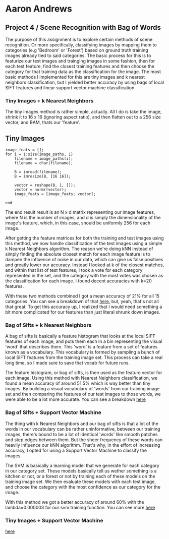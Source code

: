 Aaron Andrews
=============

Project 4 / Scene Recognition with Bag of Words
-----------------------------------------------

The purpose of this assignment is to explore certain methods of scene
recognition. Or more specifically, classifying images by mapping them to
categories (e.g 'Bedroom' or 'Forest') based on ground truth training
images already tied to said categories. The basic process for this is to
featurize our test images and trainging images in some fashion, then for
each test feature, find the closest training features and then choose
the category for that training data as the classification for the image.
The most basic methods I implemented for this are tiny images and k
nearest neighbors classification, but I yielded better accuracy by using
bags of local SIFT features and linear support vector machine
classification.

### Tiny Images + k Nearest Neighbors

The tiny images method is rather simple, actually. All I do is take the
image, shrink it to 16 x 16 (ignoring aspect ratio), and then flatten
out to a 256 size vector, and BAM, thats our 'feature'.

Tiny Images
-----------

    image_feats = [];
    for i = 1:size(image_paths, 1)
        filename = image_paths(i);
        filename = char(filename);
        
        B = imread(filename);
        B = imresize(B, [16 16]);
        
        vector = reshape(B, 1, []);
        vector = normr(vector);
        image_feats = [image_feats; vector];
        
    end

The end result result is an N x d matrix representing our image
features, where N is the number of images, and d is simply the
dimensionality of the image's feature, which, in this case, should be
uniformly 256 for each image.

After getting the feature matrices for both the training and test images
using this method, we now handle classification of the test images using
a simple k Nearest Neighbors algorithm. The reason we're doing kNN
instead of simply finding the absolute closest match for each image
feature is to dampen the influence of noise in our data, which can give
us false positives and greatly lower our accuracy. Instead I looked at k
of the closest matches, and within that list of test features, I took a
vote for each category represented in the set, and the category with the
most votes was chosen as the classification for each image. I found
decent accuracies with k=20 features.

With these two methods combined I got a mean accuracy of 21% for all 15
categories. You can see a breakdown of that [here](tiny_kNN.html), but,
yeah, that's not all that great. To get this accuracy up, I realized
that I would need something a bit more complicated for our features than
just literal shrunk down images.

### Bag of Sifts + k Nearest Neighbors

A bag of sifts is basically a feature histogram that looks at the local
SIFT features of each image, and puts them each in a bin representing
the visual 'word' that describes them. This 'word' is a feature from a
set of features known as a vocabulary. This vocabulary is formed by
sampling a bunch of local SIFT features from the training image set.
This process can take a real long time, so I made sure to save that
vocab for future runs.

The feature histogram, or bag of sifts, is then used as the feature
vector for each image. Using this method with Nearest Neighbors
classification, we found a mean accuracy of around 51.5% which is way
better than tiny images. By building a visual vocabulary of 'words' from
our training image set and then comparing the features of our test
images to those words, we were able to be a lot more accurate. You can
see a breakdown [here](http://htmlpreview.github.io/?https://github.com/brohand/SIFT-and-SVM-Image-Classifier/blob/master/html/BagOfSifts_kNN.html)

### Bag of Sifts + Support Vector Machine

The thing with k Nearest Neighbors and our bag of sifts is that a lot of
the words in our vocabulary can be rather uninformative, between our
training images, there's bound to be a lot of identical 'words' like
smooth patches and step edges between them. But the sheer frequency of
these words can heavily influence our kNN algorithm. That's why, in the
effort of increasing accuracy, I opted for using a Support Vector
Machine to classify the images.

The SVM is basically a learning model that we generate for each category
in our category set. These models basically tell us wether something is
a kitchen or not, or a forest or not by training each of these models on
the training image set. We then evaluate these models with each test
image, and choose the category with the most confidence as our category
for the image.

With this method we got a better accuracy of around 60% with the
lambda=0.000003 for our svm training function. You can see more
[here](http://htmlpreview.github.io/?https://github.com/brohand/SIFT-and-SVM-Image-Classifier/blob/master/html/BagOfSifts_SVM.html)

### Tiny Images + Support Vector Machine

[here](http://htmlpreview.github.io/?https://github.com/brohand/SIFT-and-SVM-Image-Classifier/blob/master/html/tiny_SVM.html)
